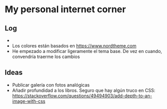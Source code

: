 # My personal internet corner

## Log

- 
- Los colores están basados en https://www.nordtheme.com
- He empezado a modificar ligeramente el tema base. De vez en cuando, convendría traerme los cambios

## Ideas

- Publicar galería con fotos analógicas
- Añadir profundidad a los libros. Seguro que hay algún truco en CSS: https://stackoverflow.com/questions/49494903/add-depth-to-an-image-with-css
